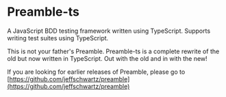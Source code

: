 # Preamble-ts
A JavaScript BDD testing framework written using TypeScript. Supports writing test suites using TypeScript.

This is not your father's Preamble. Preamble-ts is                      a complete rewrite of the old but now written in TypeScript. Out with the old and in with the new!

If you are looking for earlier releases of Preamble, please go to [https://github.com/jeffschwartz/preamble](https://github.com/jeffschwartz/preamble)
